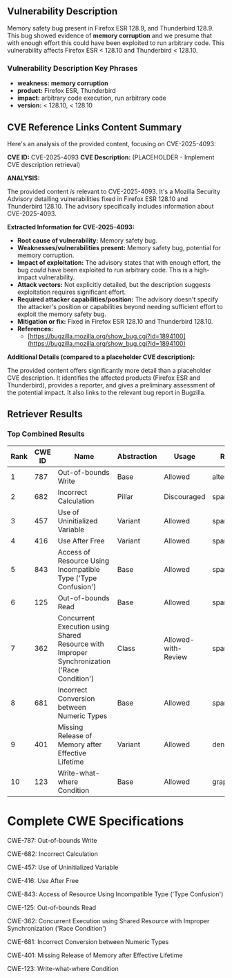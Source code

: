 ## Vulnerability Description
Memory safety bug present in Firefox ESR 128.9, and Thunderbird 128.9. This bug showed evidence of **memory corruption** and we presume that with enough effort this could have been exploited to run arbitrary code. This vulnerability affects Firefox ESR < 128.10 and Thunderbird < 128.10.

### Vulnerability Description Key Phrases
- **weakness:** **memory corruption**
- **product:** Firefox ESR, Thunderbird
- **impact:** arbitrary code execution, run arbitrary code
- **version:** < 128.10, < 128.10

## CVE Reference Links Content Summary
Here's an analysis of the provided content, focusing on CVE-2025-4093:

**CVE ID:** CVE-2025-4093
**CVE Description:** (PLACEHOLDER - Implement CVE description retrieval)

**ANALYSIS:**

The provided content *is* relevant to CVE-2025-4093. It's a Mozilla Security Advisory detailing vulnerabilities fixed in Firefox ESR 128.10 and Thunderbird 128.10.  The advisory specifically includes information about CVE-2025-4093.

**Extracted Information for CVE-2025-4093:**

*   **Root cause of vulnerability:** Memory safety bug.
*   **Weaknesses/vulnerabilities present:** Memory safety bug, potential for memory corruption.
*   **Impact of exploitation:**  The advisory states that with enough effort, the bug *could* have been exploited to run arbitrary code.  This is a high-impact vulnerability.
*   **Attack vectors:** Not explicitly detailed, but the description suggests exploitation requires significant effort.
*   **Required attacker capabilities/position:**  The advisory doesn't specify the attacker's position or capabilities beyond needing sufficient effort to exploit the memory safety bug.
*   **Mitigation or fix:** Fixed in Firefox ESR 128.10 and Thunderbird 128.10.
*   **References:**
    *   [https://bugzilla.mozilla.org/show_bug.cgi?id=1894100](https://bugzilla.mozilla.org/show_bug.cgi?id=1894100)

**Additional Details (compared to a placeholder CVE description):**

The provided content offers significantly more detail than a placeholder CVE description. It identifies the affected products (Firefox ESR and Thunderbird), provides a reporter, and gives a preliminary assessment of the potential impact. It also links to the relevant bug report in Bugzilla.

## Retriever Results

### Top Combined Results

| Rank | CWE ID | Name | Abstraction | Usage  | Retrievers | Individual Scores |
|------|--------|------|-------------|-------|------------|-------------------|
| 1 | 787 | Out-of-bounds Write | Base | Allowed | alternate_terms | 1.000 |
| 2 | 682 | Incorrect Calculation | Pillar | Discouraged | sparse | 0.317 |
| 3 | 457 | Use of Uninitialized Variable | Variant | Allowed | sparse | 0.272 |
| 4 | 416 | Use After Free | Variant | Allowed | sparse | 0.271 |
| 5 | 843 | Access of Resource Using Incompatible Type ('Type Confusion') | Base | Allowed | sparse | 0.261 |
| 6 | 125 | Out-of-bounds Read | Base | Allowed | sparse | 0.250 |
| 7 | 362 | Concurrent Execution using Shared Resource with Improper Synchronization ('Race Condition') | Class | Allowed-with-Review | sparse | 0.246 |
| 8 | 681 | Incorrect Conversion between Numeric Types | Base | Allowed | sparse | 0.245 |
| 9 | 401 | Missing Release of Memory after Effective Lifetime | Variant | Allowed | dense | 0.511 |
| 10 | 123 | Write-what-where Condition | Base | Allowed | graph | 0.003 |



# Complete CWE Specifications

CWE-787: Out-of-bounds Write

CWE-682: Incorrect Calculation

CWE-457: Use of Uninitialized Variable

CWE-416: Use After Free

CWE-843: Access of Resource Using Incompatible Type ('Type Confusion')

CWE-125: Out-of-bounds Read

CWE-362: Concurrent Execution using Shared Resource with Improper Synchronization ('Race Condition')

CWE-681: Incorrect Conversion between Numeric Types

CWE-401: Missing Release of Memory after Effective Lifetime

CWE-123: Write-what-where Condition